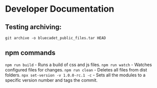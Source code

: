 # Developer Documentation

## Testing archiving:

`git archive -o bluecadet_public_files.tar HEAD`

## npm commands

`npm run build` - Runs a build of css and js files.
`npm run watch` - Watches configured files for changes.
`npm run clean` - Deletes all files from dist folders.
`npx set-version -v 1.0.0-rc.1 -c` - Sets all the modules to a specific version number and tags the commit.
